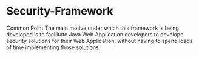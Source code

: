 # Security-Framework
Common Point
The main motive under which this framework is being developed is to facilitate Java Web Application developers to develope security solutions for their Web Application, without having to spend loads of time implementing those solutions.
